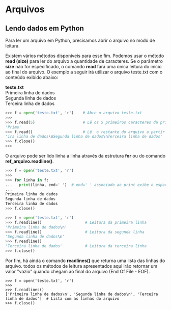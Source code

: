 # Arquivos

## Lendo dados em Python

Para ler um arquivo em Python, precisamos abrir o arquivo no modo de leitura.

Existem vários métodos disponíveis para esse fim. Podemos usar o método **read (size)** para ler do arquivo a quantidade de caracteres. 
Se o parâmetro **size** não for especificado, o comando **read** fará uma única leitura do início ao final do arquivo.
O exemplo a seguir irá utilizar o arquivo teste.txt com o conteúdo exibido abaixo:<br>

**teste.txt**<br>
Primeira linha de dados<br>
Segunda linha de dados<br>
Terceira linha de dados<br>

``` python
>>> f = open('teste.txt', 'r')    # Abre o arquivo teste.txt
>>> 
>>> f.read(5)                     # Lê os 5 primeiros caracteres da primeira linha
'Prime'
>>> f.read()                      # Lê  o restante do arquivo a partir do 6º caracter da primeira linha até o final do arquivo
'ira linha de dados\nSegunda linha de dados\nTerceira linha de dados'
>>> f.close()
>>> 
```` 
O arquivo pode ser lido linha a linha através da estrutura **for** ou do comando **ref_arquivo.readline()**.
``` python
>>> f = open('teste.txt', 'r')
>>> 
>>> for linha in f: 
...   print(linha, end=' ')  # end=' ' associado ao print exibe o espaço ao final da linha em vez \n(quebra de linha)
...   
Primeira linha de dados
Segunda linha de dados
Terceira linha de dados  
>>> f.close()

>>> f = open('teste.txt', 'r')
>>> f.readline()                   # Leitura da primeira linha
'Primeira linha de dados\n'
>>> f.readline()                   # Leitura da segunda linha 
'Segunda linha de dados\n'
>>> f.readline()
'Terceira linha de dados'          # Leitura da terceira linha
>>> f.close()
```
Por fim, há ainda o comando **readlines()** que returna uma lista das linhas do arquivo. todos os métodos de leitura apresentados aqui irão retornar um valor "vazio" quando chegam ao final do arquivo (End Of File - EOF).
``` phyton
>>> f = open('teste.txt', 'r')
>>> 
>>> f.readlines()
['Primeira linha de dados\n', 'Segunda linha de dados\n', 'Terceira linha de dados']  # Lista com as linhas do arquivo
>>> f.close()
```

